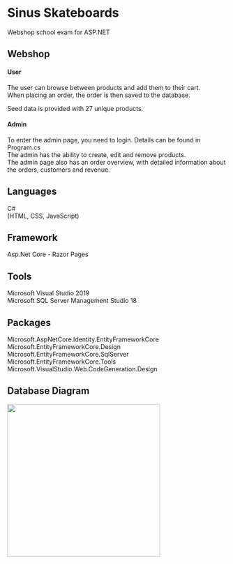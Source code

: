 # Sinus Skateboards
Webshop school exam for ASP.NET
## Webshop
#### User
The user can browse between products and add them to their cart.<br/>
When placing an order, the order is then saved to the database.

Seed data is provided with 27 unique products.

#### Admin
To enter the admin page, you need to login. Details can be found in Program.cs<br/>
The admin has the ability to create, edit and remove products.<br/>
The admin page also has an order overview, with detailed information about the orders, customers and revenue.


## Languages
C#<br/>
(HTML, CSS, JavaScript)

## Framework
Asp.Net Core - Razor Pages

## Tools
Microsoft Visual Studio 2019<br/>
Microsoft SQL Server Management Studio 18

## Packages
Microsoft.AspNetCore.Identity.EntityFrameworkCore<br/>
Microsoft.EntityFrameworkCore.Design<br/>
Microsoft.EntityFrameworkCore.SqlServer<br/>
Microsoft.EntityFrameworkCore.Tools<br/>
Microsoft.VisualStudio.Web.CodeGeneration.Design<br/>

## Database Diagram

<img src="https://user-images.githubusercontent.com/74004258/136403435-59a79e60-c2aa-49bd-a1e9-b373fd152a78.png" height="350">


